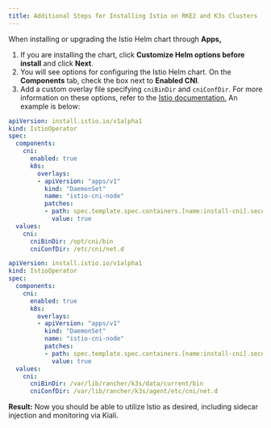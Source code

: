```yaml
---
title: Additional Steps for Installing Istio on RKE2 and K3s Clusters
---
```


<head>
  <link rel="canonical" href="https://ranchermanager.docs.rancher.com/integrations-in-rancher/istio/configuration-options/install-istio-on-rke2-cluster"/>
</head>

When installing or upgrading the Istio Helm chart through **Apps,**

1. If you are installing the chart, click **Customize Helm options before install** and click **Next**.
1. You will see options for configuring the Istio Helm chart. On the **Components** tab, check the box next to **Enabled CNI**.
1. Add a custom overlay file specifying `cniBinDir` and `cniConfDir`. For more information on these options, refer to the [Istio documentation.](https://istio.io/latest/docs/setup/additional-setup/cni/#helm-chart-parameters) An example is below:

<Tabs>
<TabItem value="RKE2">

```yaml
apiVersion: install.istio.io/v1alpha1
kind: IstioOperator
spec:
  components:
    cni:
      enabled: true
      k8s:
        overlays:
        - apiVersion: "apps/v1"
          kind: "DaemonSet"
          name: "istio-cni-node"
          patches:
          - path: spec.template.spec.containers.[name:install-cni].securityContext.privileged
            value: true
  values:
    cni:
      cniBinDir: /opt/cni/bin
      cniConfDir: /etc/cni/net.d
```
</TabItem>
<TabItem value="K3s">

```yaml
apiVersion: install.istio.io/v1alpha1
kind: IstioOperator
spec:
  components:
    cni:
      enabled: true
      k8s:
        overlays:
        - apiVersion: "apps/v1"
          kind: "DaemonSet"
          name: "istio-cni-node"
          patches:
          - path: spec.template.spec.containers.[name:install-cni].securityContext.privileged
            value: true
  values:
    cni:
      cniBinDir: /var/lib/rancher/k3s/data/current/bin
      cniConfDir: /var/lib/rancher/k3s/agent/etc/cni/net.d
```
</TabItem>
</Tabs>

**Result:** Now you should be able to utilize Istio as desired, including sidecar injection and monitoring via Kiali.
